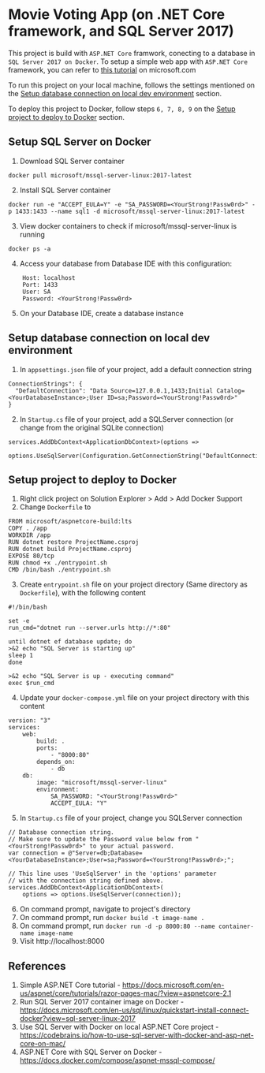 ﻿# Movie Voting App (on .NET Core framework, and SQL Server 2017)
This project is build with `ASP.NET Core` framwork, conecting to a database in `SQL Server 2017 on Docker`. To setup a simple web app with `ASP.NET Core` framework, you can refer to [this tutorial](https://docs.microsoft.com/en-us/aspnet/core/tutorials/razor-pages-mac/?view=aspnetcore-2.1) on microsoft.com

To run this project on your local machine, follows the settings mentioned on the [Setup database connection on local dev environment](#setup-database-connection-on-local-dev-environment) section.

To deploy this project to Docker, follow steps `6, 7, 8, 9` on the [Setup project to deploy to Docker](#setup-project-to-deploy-to-docker) section.


## Setup SQL Server on Docker
1. Download SQL Server container
```shell
docker pull microsoft/mssql-server-linux:2017-latest
```
2. Install SQL Server container
```shell
docker run -e "ACCEPT_EULA=Y" -e "SA_PASSWORD=<YourStrong!Passw0rd>" -p 1433:1433 --name sql1 -d microsoft/mssql-server-linux:2017-latest
```
3. View docker containers to check if microsoft/mssql-server-linux is running
```shell
docker ps -a
```
4. Access your database from Database IDE with this configuration:
```shell
    Host: localhost
    Port: 1433
    User: SA
    Password: <YourStrong!Passw0rd>
```
5. On your Database IDE, create a database instance 


## Setup database connection on local dev environment
1. In `appsettings.json` file of your project, add a default connection string
```shell
ConnectionStrings": {
  "DefaultConnection": "Data Source=127.0.0.1,1433;Initial Catalog=<YourDatabaseInstance>;User ID=sa;Password=<YourStrong!Passw0rd>"
}
```
2. In `Startup.cs` file of your project, add a SQLServer connection (or change from the original SQLite connection)
```shell
services.AddDbContext<ApplicationDbContext>(options =>
    options.UseSqlServer(Configuration.GetConnectionString("DefaultConnection")));
```


## Setup project to deploy to Docker
1. Right click project on Solution Explorer > Add > Add Docker Support
2. Change `Dockerfile` to
```shell
FROM microsoft/aspnetcore-build:lts
COPY . /app
WORKDIR /app
RUN dotnet restore ProjectName.csproj
RUN dotnet build ProjectName.csproj
EXPOSE 80/tcp
RUN chmod +x ./entrypoint.sh
CMD /bin/bash ./entrypoint.sh
```
3. Create `entrypoint.sh` file on your project directory (Same directory as `Dockerfile`), with the following content
```shell
#!/bin/bash

set -e
run_cmd="dotnet run --server.urls http://*:80"

until dotnet ef database update; do
>&2 echo "SQL Server is starting up"
sleep 1
done

>&2 echo "SQL Server is up - executing command"
exec $run_cmd
```
4. Update your `docker-compose.yml` file on your project directory with this content
```shell
version: "3"
services:
    web:
        build: .
        ports:
            - "8000:80"
        depends_on:
            - db
    db:
        image: "microsoft/mssql-server-linux"
        environment:
            SA_PASSWORD: "<YourStrong!Passw0rd>"
            ACCEPT_EULA: "Y"
```
5. In `Startup.cs` file of your project, change you SQLServer connection
```shell
// Database connection string.
// Make sure to update the Password value below from "<YourStrong!Passw0rd>" to your actual password.
var connection = @"Server=db;Database=<YourDatabaseInstance>;User=sa;Password=<YourStrong!Passw0rd>;";

// This line uses 'UseSqlServer' in the 'options' parameter
// with the connection string defined above.
services.AddDbContext<ApplicationDbContext>(
    options => options.UseSqlServer(connection));
```
6. On command prompt, navigate to project's directory
7. On command prompt, run `docker build -t image-name .`
8. On command prompt, run `docker run -d -p 8000:80 --name container-name image-name`
9. Visit http://localhost:8000


## References
1. Simple ASP.NET Core tutorial - https://docs.microsoft.com/en-us/aspnet/core/tutorials/razor-pages-mac/?view=aspnetcore-2.1
2. Run SQL Server 2017 container image on Docker - https://docs.microsoft.com/en-us/sql/linux/quickstart-install-connect-docker?view=sql-server-linux-2017
3. Use SQL Server with Docker on local ASP.NET Core project - https://codebrains.io/how-to-use-sql-server-with-docker-and-asp-net-core-on-mac/ 
4. ASP.NET Core with SQL Server on Docker - https://docs.docker.com/compose/aspnet-mssql-compose/